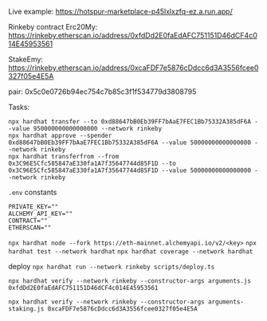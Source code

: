 Live example: https://hotspur-marketplace-p45lxlxzfq-ez.a.run.app/

Rinkeby contract 
Erc20My: https://rinkeby.etherscan.io/address/0xfdDd2E0faEdAFC751151D46dCF4c014E45953561

StakeEmy: https://rinkeby.etherscan.io/address/0xcaFDF7e5876cDdcc6d3A3556fcee0327f05e4E5A

pair: 0x5c0e0726b94ec754c7b85c3f1f534779d3808795

Tasks:
```
npx hardhat transfer --to 0xd88647bB0Eb39FF7bAaE7FEC1Bb75332A385dF6A --value 950000000000000000 --network rinkeby
npx hardhat approve --spender 0xd88647bB0Eb39FF7bAaE7FEC1Bb75332A385dF6A --value 50000000000000000 --network rinkeby
npx hardhat transferfrom --from 0x3C96E5Cfc585847aE330fa1A7f35647744d85F1D --to 0x3C96E5Cfc585847aE330fa1A7f35647744d85F1D --value 50000000000000000 --network rinkeby  
```

`.env` constants
```
PRIVATE_KEY=""
ALCHEMY_API_KEY=""
CONTRACT=""
ETHERSCAN=""
```

`npx hardhat node --fork https://eth-mainnet.alchemyapi.io/v2/<key>`
`npx hardhat test --network hardhat`
`npx hardhat coverage --network hardhat`

deploy 
`npx hardhat run --network rinkeby scripts/deploy.ts`

`npx hardhat verify --network rinkeby --constructor-args arguments.js 0xfdDd2E0faEdAFC751151D46dCF4c014E45953561`

`npx hardhat verify --network rinkeby --constructor-args arguments-staking.js 0xcaFDF7e5876cDdcc6d3A3556fcee0327f05e4E5A`
